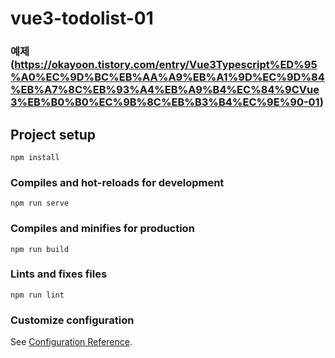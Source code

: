 # vue3-todolist-01

### 예제 (https://okayoon.tistory.com/entry/Vue3Typescript%ED%95%A0%EC%9D%BC%EB%AA%A9%EB%A1%9D%EC%9D%84%EB%A7%8C%EB%93%A4%EB%A9%B4%EC%84%9CVue3%EB%B0%B0%EC%9B%8C%EB%B3%B4%EC%9E%90-01)

## Project setup
```
npm install
```

### Compiles and hot-reloads for development
```
npm run serve
```

### Compiles and minifies for production
```
npm run build
```

### Lints and fixes files
```
npm run lint
```

### Customize configuration
See [Configuration Reference](https://cli.vuejs.org/config/).
